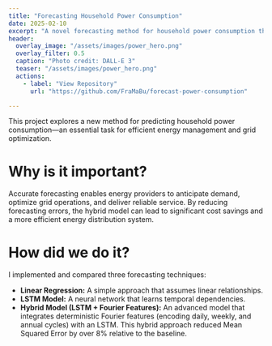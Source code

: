 ```yaml
---
title: "Forecasting Household Power Consumption"
date: 2025-02-10
excerpt: "A novel forecasting method for household power consumption that integrates neural networks with Fourier features to effectively model power consumption cycles."
header:
  overlay_image: "/assets/images/power_hero.png"
  overlay_filter: 0.5
  caption: "Photo credit: DALL-E 3"
  teaser: "/assets/images/power_hero.png"
  actions:
    - label: "View Repository"
      url: "https://github.com/FraMaBu/forecast-power-consumption"

---
```

This project explores a new method for predicting household power consumption—an essential task for efficient energy management and grid optimization.

# Why is it important?
Accurate forecasting enables energy providers to anticipate demand, optimize grid operations, and deliver reliable service. By reducing forecasting errors, the hybrid model can lead to significant cost savings and a more efficient energy distribution system.

# How did we do it?
I implemented and compared three forecasting techniques:
- **Linear Regression:** A simple approach that assumes linear relationships.
- **LSTM Model:** A neural network that learns temporal dependencies.
- **Hybrid Model (LSTM + Fourier Features):** An advanced model that integrates deterministic Fourier features (encoding daily, weekly, and annual cycles) with an LSTM. This hybrid approach reduced Mean Squared Error by over 8% relative to the baseline.